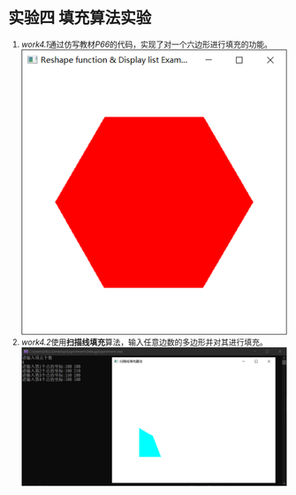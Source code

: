 # 实验四 填充算法实验
1. *work4.1*通过仿写教材*P66*的代码，实现了对一个六边形进行填充的功能。
![avatar](/images/work4.1.png)
2. *work4.2*使用**扫描线填充**算法，输入任意边数的多边形并对其进行填充。
![avatar](/images/work4.2.png)